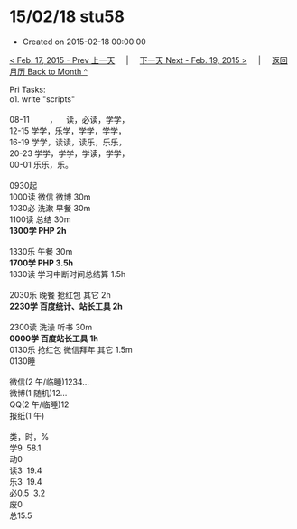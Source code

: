 # 15/02/18 stu58

- Created on 2015-02-18 00:00:00

[< Feb. 17, 2015 - Prev 上一天](/lifelogs/2015/02/d17.md) &nbsp; &nbsp; | &nbsp; &nbsp; [下一天 Next - Feb. 19, 2015 >](/lifelogs/2015/02/d19.md) &nbsp; &nbsp; |  &nbsp; &nbsp; [返回月历 Back to Month ^](/lifelogs/2015/02/index.md)
<br/><div>Pri Tasks:<br/>o1. write "scripts"<div><br/></div>08-11         ，    读，必读，学学，<br/>12-15 学学，乐学，学学，学学，</div><div>16-19 学学，读读，读乐，乐乐，<br/>20-23 学学，学学，学读，学学，</div><div>00-01 乐乐，乐。<br/><div><br/></div>0930起</div><div>1000读 微信 微博 30m<br/>1030必 洗漱 早餐 30m<br/>1100读 总结 30m<br/><b>1300学 PHP 2h</b></div><div><div><br/></div>1330乐 午餐 30m<br/><b>1700学 PHP 3.5h</b></div><div>1830读 学习中断时间总结算 1.5h<br/><br/>2030乐 晚餐 抢红包 其它 2h</div><div><b>2230学 百度统计、站长工具 2h</b><br/><br/></div><div>2300读 洗澡 听书 30m</div><div><b>0000学 百度站长工具 1h</b></div><div>0130乐 抢红包 微信拜年 其它 1.5m</div><div>0130睡<div><br/></div>微信(2 午/临睡)1234…<br/>微博(1 随机)12…<br/>QQ(2 午/临睡)12<br/>报纸(1 午)<div><br/></div>类，时，%<br/>学9  58.1<br/>动0<br/>读3  19.4<br/>乐3  19.4<br/>必0.5  3.2<br/>废0<br/>总15.5</div>
